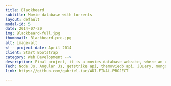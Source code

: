 ```yaml
---
title: Blackbeard
subtitle: Movie database with torrents
layout: default
modal-id: 5
date: 2014-07-20
img: Blackbeard-full.jpg
thumbnail: Blackbeard-pre.jpg
alt: image-alt
<!-- project-date: April 2014
client: Start Bootstrap
category: Web Development -->
description: Final project, it is a movies database website, where an user can search for a movies and also find torrents    related to them, the user can start the download using magnet links.    
Tech: Node Js, Angular Js, getstrike api, themoviedb api, JQuery, mongodb.
link: https://github.com/gabriel-iac/WDI-FINAL-PROJECT

---
```

